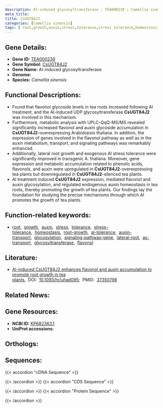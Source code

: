 ```yaml
---
description: Al-induced glycosyltransferase ; TEA000239 ; Camellia sinensis
meta_title:
title: CsUGT84J2
categories: [Camellia sinensis]
tags: [ root,growth,auxin,stress,tolerance,stress tolerance,homeostasis,root growth,al tolerance,auxin transport,glycosylation,signaling pathway gene,lateral root,as transport,glycosyltransferase,flavonol ]
---
```


## Gene Details:
- **Gene ID:** [TEA000239]()
- **Gene Symbol:** <u>CsUGT84J2</u>
- **Gene Name:** Al-induced glycosyltransferase
- **Genome:** []()
- **Species:** *Camellia sinensis*

## Functional Descriptions:
   - Found that flavonol glycoside levels in tea roots increased following Al treatment, and the Al-induced UDP glycosyltransferase **CsUGT84J2** was involved in this mechanism.
   - Furthermore, metabolic analysis with UPLC-QqQ-MS/MS revealed significantly increased flavonol and auxin glycoside accumulation in **CsUGT84J2**-overexpressing Arabidopsis thaliana. In addition, the expression of genes involved in the flavonol pathway as well as in the auxin metabolism, transport, and signaling pathways was remarkably enhanced.
   - Additionally, lateral root growth and exogenous Al stress tolerance were significantly improved in transgenic A. thaliana. Moreover, gene expression and metabolic accumulation related to phenolic acids, flavonols, and auxin were upregulated in **CsUGT84J2**-overexpressing tea plants but downregulated in **CsUGT84J2**-silenced tea plants.
   - Al treatment induced **CsUGT84J2** expression, mediated flavonol and auxin glycosylation, and regulated endogenous auxin homeostasis in tea roots, thereby promoting the growth of tea plants. Our findings lay the foundation for studying the precise mechanisms through which Al promotes the growth of tea plants.

## Function-related keywords:
   - [root](/tags/root/),&nbsp;&nbsp;[growth](/tags/growth/),&nbsp;&nbsp;[auxin](/tags/auxin/),&nbsp;&nbsp;[stress](/tags/stress/),&nbsp;&nbsp;[tolerance](/tags/tolerance/),&nbsp;&nbsp;[stress-tolerance](/tags/stress-tolerance/),&nbsp;&nbsp;[homeostasis](/tags/homeostasis/),&nbsp;&nbsp;[root-growth](/tags/root-growth/),&nbsp;&nbsp;[al-tolerance](/tags/al-tolerance/),&nbsp;&nbsp;[auxin-transport](/tags/auxin-transport/),&nbsp;&nbsp;[glycosylation](/tags/glycosylation/),&nbsp;&nbsp;[signaling-pathway-gene](/tags/signaling-pathway-gene/),&nbsp;&nbsp;[lateral-root](/tags/lateral-root/),&nbsp;&nbsp;[as-transport](/tags/as-transport/),&nbsp;&nbsp;[glycosyltransferase](/tags/glycosyltransferase/),&nbsp;&nbsp;[flavonol](/tags/flavonol/)

## Literature:
   - [Al-induced CsUGT84J2 enhances flavonol and auxin accumulation to promote root growth in tea plants.](https://doi.org/10.1093/hr/uhad095)&nbsp;&nbsp;DOI:&nbsp;&nbsp;[10.1093/hr/uhad095](https://doi.org/10.1093/hr/uhad095);&nbsp;&nbsp;PMID:&nbsp;&nbsp;[37350798](https://pubmed.ncbi.nlm.nih.gov/37350798/)

## Related News:

## Gene Resources:
- **NCBI ID:**  [KP682363.1](https://www.ncbi.nlm.nih.gov/gene/?term=KP682363.1)
- **UniProt accessions:**  [](https://www.uniprot.org/uniprotkb//entry)

## Orthologs:

## Sequences:
{{< accordion "cDNA Sequence" >}}

{{< /accordion >}}
{{< accordion "CDS Sequence" >}}

{{< /accordion >}}
{{< accordion "Protein Sequence" >}}

{{< /accordion >}}
